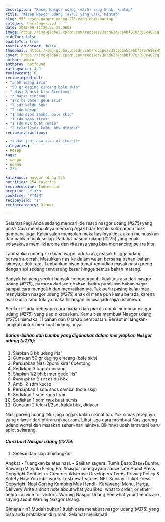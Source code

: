 ```yaml
---
description: "Resep Nasgor udang (#275) yang Enak, Mantap"
title: "Resep Nasgor udang (#275) yang Enak, Mantap"
slug: 957-resep-nasgor-udang-275-yang-enak-mantap
category: Uncategorized
date: 2022-09-11T20:55:29.960Z
image: https://img-global.cpcdn.com/recipes/3acd62a5cabbf870/680x482cq70/nasgor-udang-275-foto-resep-utama.jpg
hideToc: false
enableToc: true
enableTocContent: false
thumbnail: https://img-global.cpcdn.com/recipes/3acd62a5cabbf870/680x482cq70/nasgor-udang-275-foto-resep-utama.jpg
cover: https://img-global.cpcdn.com/recipes/3acd62a5cabbf870/680x482cq70/nasgor-udang-275-foto-resep-utama.jpg
author: Admin
authorAv: notfound
ratingvalue: 4.9
reviewcount: 6
recipeingredient:
- "3 bh udang iris"
- "50 gr daging cincang bole skip"
- " Nasi 2porsi kira 6centong"
- "3 baput cincang"
- "1/2 bh bamer gede iris"
- "2 sdt kaldu bbk"
- "2 sdm kecap"
- "1 sdm saos sambal bole skip"
- "1 sdm saos tiram"
- "1 sdm myk buat numis"
- "2 telor12sdt kaldu bbk didadar"
recipeinstructions:

- "Sudah jadi dan siap dinikmati!"
categories:
- Resep
tags:
- nasgor
- udang
- 275

katakunci: nasgor udang 275 
nutrition: 254 calories
recipecuisine: Indonesian
preptime: "PT35M"
cooktime: "PT43M"
recipeyield: "1"
recipecategory: Dinner

---
```



Selamat Pagi Anda sedang mencari ide resep nasgor udang (#275) yang unik? Cara membuatnya memang Agak tidak terlalu sulit namun tidak gampang juga. Kalau salah mengolah maka hasilnya tidak akan memuaskan dan bahkan tidak sedap. Padahal nasgor udang (#275) yang enak selayaknya memiliki aroma dan cita rasa yang bisa memancing selera kita.


Tambahkan udang ke dalam wajan, aduk rata, masak hingga udang berwarna cerah. Masukkan nasi ke dalam wajan bersama bahan-bahan lainnya, aduk rata. Tambahkan irisan tomat kemudian masak nasi goreng dengan api sedang cenderung besar hingga semua bahan matang.

Banyak hal yang sedikit banyak mempengaruhi kualitas rasa dari nasgor udang (#275), pertama dari jenis bahan, kedua pemilihan bahan segar sampai cara mengolah dan menyajikannya. Tak perlu pusing kalau mau menyiapkan nasgor udang (#275) enak di mana pun kamu berada, karena asal sudah tahu triknya maka hidangan ini bisa jadi sajian istimewa.


Berikut ini ada beberapa cara mudah dan praktis untuk membuat nasgor udang (#275) yang siap dikreasikan. Kamu bisa membuat Nasgor udang (#275) memakai 11 bahan dan 0 tahap pembuatan. Berikut ini langkah-langkah untuk membuat hidangannya.

<!--inarticleads1-->

##### Bahan-bahan dan bumbu yang digunakan dalam menyiapkan Nasgor udang (#275):

1. Siapkan 3 bh udang iris&#34;
1. Gunakan 50 gr daging cincang (bole skip)
1. Persiapkan  Nasi 2porsi kira&#34; 6centong
1. Sediakan 3 baput cincang
1. Siapkan 1/2 bh bamer gede iris&#34;
1. Persiapkan 2 sdt kaldu bbk
1. Ambil 2 sdm kecap
1. Persiapkan 1 sdm saos sambal (bole skip)
1. Sediakan 1 sdm saos tiram
1. Sediakan 1 sdm myk buat numis
1. Gunakan 2 telor+1/2sdt kaldu bbk, didadar


Nasi goreng udang telur juga nggak kalah nikmat loh. Yuk simak resepnya yang dilansir dari pikiran.rakyat.com. Lihat juga cara membuat Nasi goreng udang wortel dan masakan sehari-hari lainnya. Bikinnya udah lama tapi baru aplot sekarang. 

<!--inarticleads2-->

##### Cara buat Nasgor udang (#275):


1. Selesai dan siap dihidangkan!

Angkat • Tuangkan ke atas nasi. • Sajikan segera. Tumis Baso:Baso+Bumbu Bawang+Minyak+Frying Pa. #nasgor udang ayam sauce sate About Press Copyright Contact us Creators Advertise Developers Terms Privacy Policy &amp; Safety How YouTube works Test new features NFL Sunday Ticket Press Copyright. Nasi Goreng Kambing Mas Hendi - Karawang: Menu, Harga, Delivery Write a short note about what you liked, what to order, or other helpful advice for visitors. Warung Nasgor Udang See what your friends are saying about Warung Nasgor Udang. 

Gimana nih? Mudah bukan? Itulah cara membuat nasgor udang (#275) yang bisa anda praktikkan di rumah. Selamat menikmati
